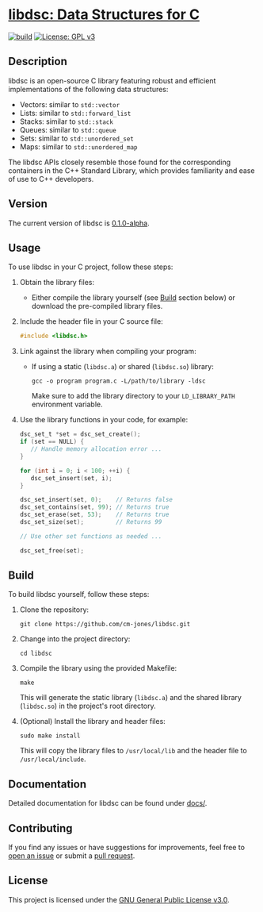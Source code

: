 # [libdsc: Data Structures for C](https://github.com/cm-jones/libdsc)

[![build](https://github.com/cm-jones/dsc/actions/workflows/c.yml/badge.svg)](https://github.com/cm-jones/dsc/actions/workflows/c.yml) [![License: GPL v3](https://img.shields.io/badge/License-GPLv3-blue.svg)](https://www.gnu.org/licenses/gpl-3.0)

## Description

libdsc is an open-source C library featuring robust and efficient implementations of the following data structures:

- Vectors: similar to `std::vector`
- Lists:   similar to `std::forward_list`
- Stacks:  similar to `std::stack`
- Queues:  similar to `std::queue`
- Sets:    similar to `std::unordered_set`
- Maps:    similar to `std::unordered_map`

The libdsc APIs closely resemble those found for the corresponding containers in the C++ Standard Library, which provides familiarity and ease of use to C++ developers.

## Version

The current version of libdsc is [0.1.0-alpha](https://github.com/cm-jones/libdsc/releases/tag/v0.1.0-alpha).

## Usage

To use libdsc in your C project, follow these steps:

1. Obtain the library files:
   - Either compile the library yourself (see [Build](#Build) section below) or download the pre-compiled library files.

2. Include the header file in your C source file:
   ```c
   #include <libdsc.h>
   ```

3. Link against the library when compiling your program:
   - If using a static (`libdsc.a`) or shared (`libdsc.so`) library:
     ```
     gcc -o program program.c -L/path/to/library -ldsc
     ```
     Make sure to add the library directory to your `LD_LIBRARY_PATH` environment variable.

4. Use the library functions in your code, for example:
   ```c
   dsc_set_t *set = dsc_set_create();
   if (set == NULL) {
      // Handle memory allocation error ...
   }

   for (int i = 0; i < 100; ++i) {
      dsc_set_insert(set, i);
   }
   
   dsc_set_insert(set, 0);    // Returns false
   dsc_set_contains(set, 99); // Returns true
   dsc_set_erase(set, 53);    // Returns true
   dsc_set_size(set);         // Returns 99

   // Use other set functions as needed ...

   dsc_set_free(set);
   ```

## Build

To build libdsc yourself, follow these steps:

1. Clone the repository:
   ```
   git clone https://github.com/cm-jones/libdsc.git
   ```

2. Change into the project directory:
   ```
   cd libdsc
   ```

3. Compile the library using the provided Makefile:
   ```
   make
   ```
   This will generate the static library (`libdsc.a`) and the shared library (`libdsc.so`) in the project's root directory.

4. (Optional) Install the library and header files:
   ```
   sudo make install
   ```
   This will copy the library files to `/usr/local/lib` and the header file to `/usr/local/include`.

## Documentation

Detailed documentation for libdsc can be found under [docs/](docs/).

## Contributing

If you find any issues or have suggestions for improvements, feel free to [open an issue](https://github.com/cm-jones/libdsc/issues/new) or submit a [pull request](https://github.com/cm-jones/libdsc/compare).

## License

This project is licensed under the [GNU General Public License v3.0](LICENSE).

